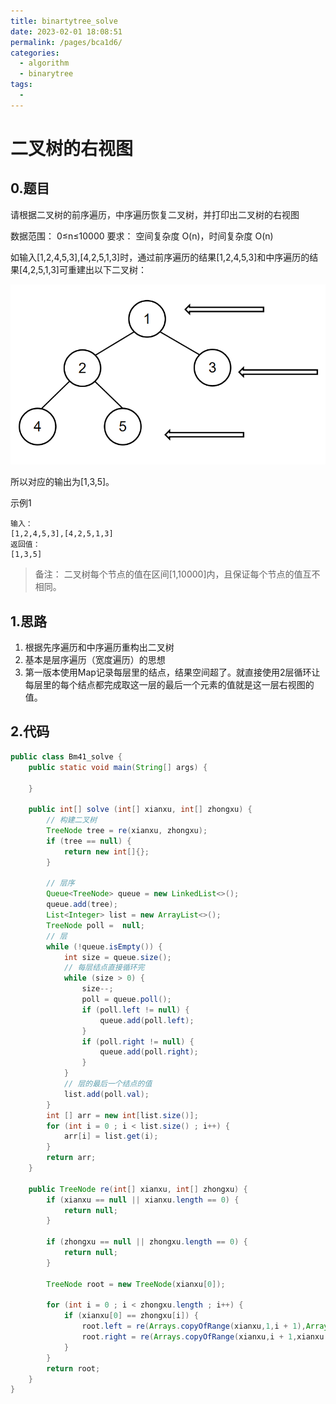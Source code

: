 ```yaml
---
title: binartytree_solve
date: 2023-02-01 18:08:51
permalink: /pages/bca1d6/
categories:
  - algorithm
  - binarytree
tags:
  - 
---
```

# 二叉树的右视图

## 0.题目
请根据二叉树的前序遍历，中序遍历恢复二叉树，并打印出二叉树的右视图

数据范围： 0≤n≤10000
要求： 空间复杂度 O(n)，时间复杂度 O(n)

如输入[1,2,4,5,3],[4,2,5,1,3]时，通过前序遍历的结果[1,2,4,5,3]和中序遍历的结果[4,2,5,1,3]可重建出以下二叉树：

![](../img/2022-03-23-23-46-13.png)

所以对应的输出为[1,3,5]。

示例1
```
输入：
[1,2,4,5,3],[4,2,5,1,3]
返回值：
[1,3,5]
```

> 备注：
> 二叉树每个节点的值在区间[1,10000]内，且保证每个节点的值互不相同。

## 1.思路
1. 根据先序遍历和中序遍历重构出二叉树
2. 基本是层序遍历（宽度遍历）的思想
3. 第一版本使用Map记录每层里的结点，结果空间超了。就直接使用2层循环让每层里的每个结点都完成取这一层的最后一个元素的值就是这一层右视图的值。

## 2.代码
```java
public class Bm41_solve {
    public static void main(String[] args) {

    }

    public int[] solve (int[] xianxu, int[] zhongxu) {
        // 构建二叉树
        TreeNode tree = re(xianxu, zhongxu);
        if (tree == null) {
            return new int[]{};
        }

        // 层序
        Queue<TreeNode> queue = new LinkedList<>();
        queue.add(tree);
        List<Integer> list = new ArrayList<>();
        TreeNode poll =  null;
        // 层
        while (!queue.isEmpty()) {
            int size = queue.size();
            // 每层结点直接循环完
            while (size > 0) {
                size--;
                poll = queue.poll();
                if (poll.left != null) {
                    queue.add(poll.left);
                }
                if (poll.right != null) {
                    queue.add(poll.right);
                }
            }
            // 层的最后一个结点的值
            list.add(poll.val);
        }
        int [] arr = new int[list.size()];
        for (int i = 0 ; i < list.size() ; i++) {
            arr[i] = list.get(i);
        }
        return arr;
    }

    public TreeNode re(int[] xianxu, int[] zhongxu) {
        if (xianxu == null || xianxu.length == 0) {
            return null;
        }

        if (zhongxu == null || zhongxu.length == 0) {
            return null;
        }

        TreeNode root = new TreeNode(xianxu[0]);

        for (int i = 0 ; i < zhongxu.length ; i++) {
            if (xianxu[0] == zhongxu[i]) {
                root.left = re(Arrays.copyOfRange(xianxu,1,i + 1),Arrays.copyOfRange(zhongxu,0,i));
                root.right = re(Arrays.copyOfRange(xianxu,i + 1,xianxu.length),Arrays.copyOfRange(zhongxu,i + 1,zhongxu.length));
            }
        }
        return root;
    }
}
```